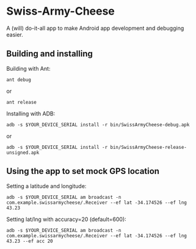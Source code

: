 # Swiss-Army-Cheese

A (will) do-it-all app to make Android app development and debugging easier.


## Building and installing

Building with Ant:

    ant debug

or

    ant release

Installing with ADB:

    adb -s $YOUR_DEVICE_SERIAL install -r bin/SwissArmyCheese-debug.apk

or

    adb -s $YOUR_DEVICE_SERIAL install -r bin/SwissArmyCheese-release-unsigned.apk


## Using the app to set mock GPS location

Setting a latitude and longitude:

    adb -s $YOUR_DEVICE_SERIAL am broadcast -n com.example.swissarmycheese/.Receiver --ef lat -34.174526 --ef lng 43.23

Setting lat/lng with accuracy=20 (default=600):

    adb -s $YOUR_DEVICE_SERIAL am broadcast -n com.example.swissarmycheese/.Receiver --ef lat -34.174526 --ef lng 43.23 --ef acc 20
